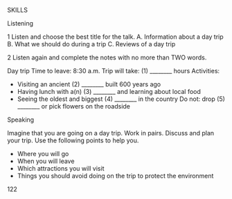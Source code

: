 SKILLS

Listening

1 Listen and choose the best title for the talk.
A. Information about a day trip
B. What we should do during a trip
C. Reviews of a day trip

2 Listen again and complete the notes with no more than TWO words.

Day trip
Time to leave: 8:30 a.m.
Trip will take: (1) ________ hours
Activities:
- Visiting an ancient (2) ________ built 600 years ago
- Having lunch with a(n) (3) ________ and learning about local food
- Seeing the oldest and biggest (4) ________ in the country
Do not:
drop (5) ________ or pick flowers on the roadside

Speaking

Imagine that you are going on a day trip. Work in pairs. Discuss and plan your trip. Use the following points to help you.
- Where you will go
- When you will leave
- Which attractions you will visit
- Things you should avoid doing on the trip to protect the environment

122